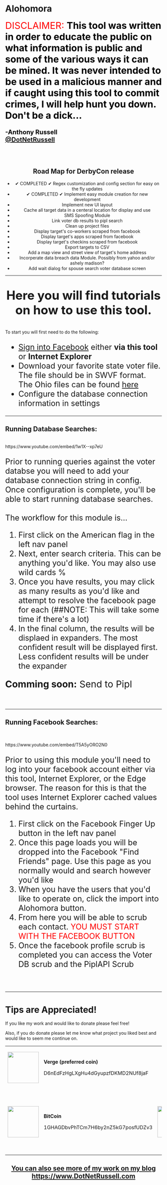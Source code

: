 # Alohomora

<html>
<meta http-equiv="X-UA-Compatible" content="IE=9" /> 

<body>
<p style="color:black;"><span style="color:red; font-size:30">DISCLAIMER:</span><span style="font-size:30"> <b>This tool was written in order to educate the public on what information is public and some of the various ways it can be mined. It was never intended to be used in a malicious manner and if caught using this tool to commit crimes, I will help hunt you down. Don't be a dick... </span><span style="font-size:20"></br></br> -Anthony Russell </br><a href="https://www.twitter.com/DotNetRussell">@DotNetRussell</a> </b> </span></p>

<center>
</br>
</br>
<h2> Road Map for DerbyCon release</h2>
<ul>
<li>✔ COMPLETED ✔ Regex customization and config section for easy on the fly updates</li>
<li>✔ COMPLETED ✔ Implement easy module creation for new development 
<li>Implement new UI layout</li>
<li>Cache all target data in a centeral location for display and use</li>
<li>SMS Spoofing Module</li>
<li>Link voter db results to pipl search</li>
<li>Clean up project files</li>
<li>Display target's co-workers scraped from facebook</li>
<li>Display target's apps scraped from facebook</li>
<li>Display target's checkins scraped from facebook</li>
<li>Export targets to CSV</li>
<li>Add a map view and street view of target's home address</li>
<li>Incorperate data breach data Module. Possibly from yahoo and/or ashely madison?</li>
<li>Add wait dialog for spouse search voter database screen</li>
</ul>
<hr/>
<p style="font-size:39"><b>Here you will find tutorials on how to use this tool.</b></p>
</center>

<p style="font-size:30;">

To start you will first need to do the following:

<ul style="font-size:25">
<li><a href="https://www.facebook.com/login/">Sign into Facebook</a> either <b>via this tool</b> or <b>Internet Explorer</b></li>
<li>Download your favorite state voter file. The file should be in SWVF format. The Ohio files can be found <a href="https://www6.sos.state.oh.us/ords/f?p=111:1">here</a></li>
<li>Configure the database connection information in settings</li>

</ul>
<hr/>
<h2>
<b>Running Database Searches:</b>
</br>
</h2></br>
https://www.youtube.com/embed/1w1X--xp7eU
<p style="font-size:25">
Prior to running queries against the voter databse you will need to add your database connection string in config. Once configuration is complete, you'll be able to start running database searches. <br/><br/> The workflow for this module is... <br/>  </p>
</p>
<ol style="font-size:25">
<li>First click on the American flag in the left nav panel</li>
<li>Next, enter search criteria. This can be anything you'd like. You may also use wild cards %</li>
<li>Once you have results, you may click as many results as you'd like and attempt to resolve the facebook page for each (##NOTE: This will take some time if there's a lot) </li>
<li>In the final column, the results will be displaed in expanders. The most confident result will be displayed first. Less confident results will be under the expander</li>
</ol>
<span style="font-size:30">
<b>Comming soon:</b> Send to Pipl
</span>



</br></br>
<hr/>
<h2>
<b>Running Facebook Searches:</b>
</h2>
</br></br>
https://www.youtube.com/embed/T5A5yORO2N0
<p style="font-size:25">
Prior to using this module you'll need to log into your facebook account either via this tool, Internet Explorer, or the Edge browser. The reason for this is that the tool uses Internet Explorer cached values behind the curtains. 
</p>
<ol style="font-size:25">
<li>First click on the Facebook Finger Up button in the left nav panel</li>
<li>Once this page loads you will be dropped into the Facebook "Find Friends" page. Use this page as you normally would and search however you'd like</li>
<li>When you have the users that you'd like to operate on, click the import into Alohomora button.</li>
<li>From here you will be able to scrub each contact. <span style="color:red">YOU MUST START WITH THE FACEBOOK BUTTON </span></li>
<li>Once the facebook profile scrub is completed you can access the Voter DB scrub and the PiplAPI Scrub</li>
</ol>

</p>

</br>
</br>
<hr/>			
<div class="entry-content">

<h1>Tips are Appreciated!</h1>	
<p>If you like my work and would like to donate please feel free!</p>
<p>Also, if you do donate please let me know what project you liked best and would like to seem me continue on.</p>
<table>
<tr>
<td>
<p><strong> </strong></p>
<p><strong><img class="alignleft" src="https://i.imgur.com/Bv3gNuo.png" width="100" height="100" /></strong></p>
<p>&nbsp;</p>
</td>
<td>
<p><strong>Verge (preferred coin)</strong></p>
<p>D6nEdFzHgLXgHu4dGyupzfDKMD2NUf8jaF</p>
<p>&nbsp;</p>
</td>
</tr>
<tr>
<td>
<p><img class="alignleft" src="https://satoshinet.com/images/bitcoin_3.png" width="100" height="100" /></p>
<p>&nbsp;</p>
</td>
<td>
<p><strong>BitCoin</strong></p>
<p>1GHAGDbvPhTCm7H6by2nZ5kG7posfUDZv3</p>
<p>&nbsp;</p>
</td>
<td>
<p><img class="alignleft" src="https://media.coindesk.com/uploads/2014/02/Litecoin-logo.png" width="100" height="100" /></p>
<p>&nbsp;</p>
</td>
<td>
<p><strong>LiteCoin</strong></p>
<p>LWHEWKaYqgZvfPQWcscCCSBGRKRWnaz728</p>
<p>&nbsp;</p>
</td>
</tr>
</table>		


</div><!-- .entry-content -->



<center>
<h2><a href="https://www.DotNetRussell.com">You can also see more of my work on my blog https://www.DotNetRussell.com</a></h2>
</center>
</body>

</html>
